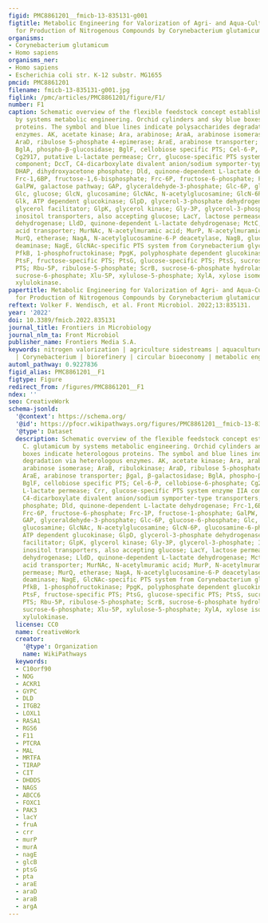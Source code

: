 ```yaml
---
figid: PMC8861201__fmicb-13-835131-g001
figtitle: Metabolic Engineering for Valorization of Agri- and Aqua-Culture Sidestreams
  for Production of Nitrogenous Compounds by Corynebacterium glutamicum
organisms:
- Corynebacterium glutamicum
- Homo sapiens
organisms_ner:
- Homo sapiens
- Escherichia coli str. K-12 substr. MG1655
pmcid: PMC8861201
filename: fmicb-13-835131-g001.jpg
figlink: /pmc/articles/PMC8861201/figure/F1/
number: F1
caption: Schematic overview of the flexible feedstock concept established in C. glutamicum
  by systems metabolic engineering. Orchid cylinders and sky blue boxes indicate heterologous
  proteins. The symbol and blue lines indicate polysaccharides degradation via heterologous
  enzymes. AK, acetate kinase; Ara, arabinose; AraA, arabinose isomerase; AraB, ribulokinase;
  AraD, ribulose 5-phosphate 4-epimerase; AraE, arabinose transporter; βgal, β-galactosidase;
  BglA, phospho-β-glucosidase; BglF, cellobiose specific PTS; Cel-6-P, cellobiose-6-phosphate;
  Cg2917, putative L-lactate permease; Crr, glucose-specific PTS system enzyme IIA
  component; DccT, C4-dicarboxylate divalent anion/sodium symporter-type transporters;
  DHAP, dihydroxyacetone phosphate; Dld, quinone-dependent L-lactate dehydrogenase;
  Frc-1,6BP, fructose-1,6-bisphosphate; Frc-6P, fructose-6-phosphate; Frc-1P, fructose-1-phosphate;
  GalPW, galactose pathway; GAP, glyceraldehyde-3-phosphate; Glc-6P, glucose-6-phosphate;
  Glc, glucose; GlcN, glucosamine; GlcNAc, N-acetylglucosamine; GlcN-6P, glucosamine-6-phosphate,
  Glk, ATP dependent glucokinase; GlpD, glycerol-3-phosphate dehydrogenase; GlpF,
  glycerol facilitator; GlpK, glycerol kinase; Gly-3P, glycerol-3-phosphate; IolT1/IolT2,
  inositol transporters, also accepting glucose; LacY, lactose permease; LdhA, lactate
  dehydrogenase; LldD, quinone-dependent L-lactate dehydrogenase; MctC, monocarboxylic
  acid transporter; MurNAc, N-acetylmuramic acid; MurP, N-acetylmuramic acid PTS permease;
  MurQ, etherase; NagA, N-acetylglucosamine-6-P deacetylase, NagB, glucosamine-6-P
  deaminase; NagE, GlcNAc-specific PTS system from Corynebacterium glycinophilum;
  PfkB, 1-phosphofructokinase; PpgK, polyphosphate dependent glucokinase; Pta, phosphotransacetylase;
  PtsF, fructose-specific PTS; PtsG, glucose-specific PTS; PtsS, sucrose specific
  PTS; Rbu-5P, ribulose-5-phosphate; ScrB, sucrose-6-phosphate hydrolase; Suc-6P,
  sucrose-6-phosphate; Xlu-5P, xylulose-5-phosphate; XylA, xylose isomerase; XylB,
  xylulokinase.
papertitle: Metabolic Engineering for Valorization of Agri- and Aqua-Culture Sidestreams
  for Production of Nitrogenous Compounds by Corynebacterium glutamicum.
reftext: Volker F. Wendisch, et al. Front Microbiol. 2022;13:835131.
year: '2022'
doi: 10.3389/fmicb.2022.835131
journal_title: Frontiers in Microbiology
journal_nlm_ta: Front Microbiol
publisher_name: Frontiers Media S.A.
keywords: nitrogen valorization | agriculture sidestreams | aquaculture sidestreams
  | Corynebacterium | biorefinery | circular bioeconomy | metabolic engineering
automl_pathway: 0.9227836
figid_alias: PMC8861201__F1
figtype: Figure
redirect_from: /figures/PMC8861201__F1
ndex: ''
seo: CreativeWork
schema-jsonld:
  '@context': https://schema.org/
  '@id': https://pfocr.wikipathways.org/figures/PMC8861201__fmicb-13-835131-g001.html
  '@type': Dataset
  description: Schematic overview of the flexible feedstock concept established in
    C. glutamicum by systems metabolic engineering. Orchid cylinders and sky blue
    boxes indicate heterologous proteins. The symbol and blue lines indicate polysaccharides
    degradation via heterologous enzymes. AK, acetate kinase; Ara, arabinose; AraA,
    arabinose isomerase; AraB, ribulokinase; AraD, ribulose 5-phosphate 4-epimerase;
    AraE, arabinose transporter; βgal, β-galactosidase; BglA, phospho-β-glucosidase;
    BglF, cellobiose specific PTS; Cel-6-P, cellobiose-6-phosphate; Cg2917, putative
    L-lactate permease; Crr, glucose-specific PTS system enzyme IIA component; DccT,
    C4-dicarboxylate divalent anion/sodium symporter-type transporters; DHAP, dihydroxyacetone
    phosphate; Dld, quinone-dependent L-lactate dehydrogenase; Frc-1,6BP, fructose-1,6-bisphosphate;
    Frc-6P, fructose-6-phosphate; Frc-1P, fructose-1-phosphate; GalPW, galactose pathway;
    GAP, glyceraldehyde-3-phosphate; Glc-6P, glucose-6-phosphate; Glc, glucose; GlcN,
    glucosamine; GlcNAc, N-acetylglucosamine; GlcN-6P, glucosamine-6-phosphate, Glk,
    ATP dependent glucokinase; GlpD, glycerol-3-phosphate dehydrogenase; GlpF, glycerol
    facilitator; GlpK, glycerol kinase; Gly-3P, glycerol-3-phosphate; IolT1/IolT2,
    inositol transporters, also accepting glucose; LacY, lactose permease; LdhA, lactate
    dehydrogenase; LldD, quinone-dependent L-lactate dehydrogenase; MctC, monocarboxylic
    acid transporter; MurNAc, N-acetylmuramic acid; MurP, N-acetylmuramic acid PTS
    permease; MurQ, etherase; NagA, N-acetylglucosamine-6-P deacetylase, NagB, glucosamine-6-P
    deaminase; NagE, GlcNAc-specific PTS system from Corynebacterium glycinophilum;
    PfkB, 1-phosphofructokinase; PpgK, polyphosphate dependent glucokinase; Pta, phosphotransacetylase;
    PtsF, fructose-specific PTS; PtsG, glucose-specific PTS; PtsS, sucrose specific
    PTS; Rbu-5P, ribulose-5-phosphate; ScrB, sucrose-6-phosphate hydrolase; Suc-6P,
    sucrose-6-phosphate; Xlu-5P, xylulose-5-phosphate; XylA, xylose isomerase; XylB,
    xylulokinase.
  license: CC0
  name: CreativeWork
  creator:
    '@type': Organization
    name: WikiPathways
  keywords:
  - C10orf90
  - NOG
  - ACKR1
  - GYPC
  - DLD
  - ITGB2
  - LOXL1
  - RASA1
  - RGS6
  - F11
  - PTCRA
  - MAL
  - MRTFA
  - TIRAP
  - CIT
  - DHDDS
  - NAGS
  - ABCC6
  - FOXC1
  - PAK3
  - lacY
  - fruA
  - crr
  - murP
  - murA
  - nagE
  - glcB
  - ptsG
  - pta
  - araE
  - araD
  - araB
  - argA
---
```


